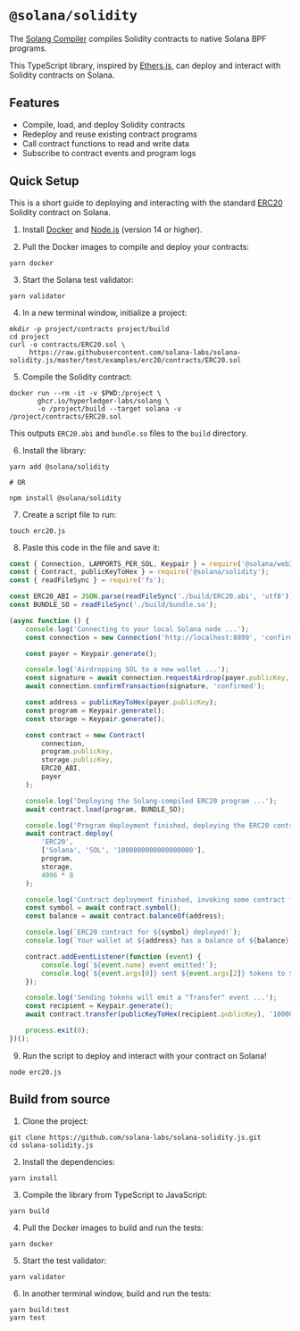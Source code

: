 # `@solana/solidity`

The [Solang Compiler](https://github.com/hyperledger-labs/solang) compiles Solidity contracts to native Solana BPF programs.

This TypeScript library, inspired by [Ethers.js](https://github.com/ethers-io/ethers.js), can deploy and interact with Solidity contracts on Solana.

## Features

- Compile, load, and deploy Solidity contracts
- Redeploy and reuse existing contract programs
- Call contract functions to read and write data
- Subscribe to contract events and program logs

## Quick Setup

This is a short guide to deploying and interacting with the standard [ERC20](https://docs.openzeppelin.com/contracts/api/token/erc20) Solidity contract on Solana.

1. Install [Docker](https://docker.com) and [Node.js](https://nodejs.org) (version 14 or higher).

2. Pull the Docker images to compile and deploy your contracts:

```shell
yarn docker
```

3. Start the Solana test validator:

```shell
yarn validator
```

4. In a new terminal window, initialize a project:

```shell
mkdir -p project/contracts project/build
cd project
curl -o contracts/ERC20.sol \
     https://raw.githubusercontent.com/solana-labs/solana-solidity.js/master/test/examples/erc20/contracts/ERC20.sol
```

5. Compile the Solidity contract:

```shell
docker run --rm -it -v $PWD:/project \
       ghcr.io/hyperledger-labs/solang \
       -o /project/build --target solana -v /project/contracts/ERC20.sol
```

This outputs `ERC20.abi` and `bundle.so` files to the `build` directory.

6. Install the library:

```shell
yarn add @solana/solidity

# OR

npm install @solana/solidity
```

7. Create a script file to run:

```shell
touch erc20.js
```

8. Paste this code in the file and save it:

```js
const { Connection, LAMPORTS_PER_SOL, Keypair } = require('@solana/web3.js');
const { Contract, publicKeyToHex } = require('@solana/solidity');
const { readFileSync } = require('fs');

const ERC20_ABI = JSON.parse(readFileSync('./build/ERC20.abi', 'utf8'));
const BUNDLE_SO = readFileSync('./build/bundle.so');

(async function () {
    console.log('Connecting to your local Solana node ...');
    const connection = new Connection('http://localhost:8899', 'confirmed');

    const payer = Keypair.generate();

    console.log('Airdropping SOL to a new wallet ...');
    const signature = await connection.requestAirdrop(payer.publicKey, 10 * LAMPORTS_PER_SOL);
    await connection.confirmTransaction(signature, 'confirmed');

    const address = publicKeyToHex(payer.publicKey);
    const program = Keypair.generate();
    const storage = Keypair.generate();

    const contract = new Contract(
        connection,
        program.publicKey,
        storage.publicKey,
        ERC20_ABI,
        payer
    );

    console.log('Deploying the Solang-compiled ERC20 program ...');
    await contract.load(program, BUNDLE_SO);

    console.log('Program deployment finished, deploying the ERC20 contract ...');
    await contract.deploy(
        'ERC20',
        ['Solana', 'SOL', '1000000000000000000'],
        program,
        storage,
        4096 * 8
    );

    console.log('Contract deployment finished, invoking some contract functions ...');
    const symbol = await contract.symbol();
    const balance = await contract.balanceOf(address);

    console.log(`ERC20 contract for ${symbol} deployed!`);
    console.log(`Your wallet at ${address} has a balance of ${balance} tokens.`);

    contract.addEventListener(function (event) {
        console.log(`${event.name} event emitted!`);
        console.log(`${event.args[0]} sent ${event.args[2]} tokens to ${event.args[1]}`);
    });

    console.log('Sending tokens will emit a "Transfer" event ...');
    const recipient = Keypair.generate();
    await contract.transfer(publicKeyToHex(recipient.publicKey), '1000000000000000000');

    process.exit(0);
})();
```

9. Run the script to deploy and interact with your contract on Solana!

```
node erc20.js
```

## Build from source

1. Clone the project:

```shell
git clone https://github.com/solana-labs/solana-solidity.js.git
cd solana-solidity.js
```

2. Install the dependencies:

```shell
yarn install
```

3. Compile the library from TypeScript to JavaScript:

```shell
yarn build
```

4. Pull the Docker images to build and run the tests:

```shell
yarn docker
```

5. Start the test validator:

```shell
yarn validator
```

6. In another terminal window, build and run the tests:

```shell
yarn build:test
yarn test
```
